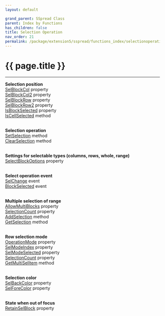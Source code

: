 ```yaml
---
layout: default

grand_parent: SSpread Class
parent: Index by Functions
has_children: false
title: Selection Operation
nav_order: 21
permalink: /package/extension5/sspread/functions_index/selectionoperation
---
```

# {{ page.title }}
---

**Selection position**<br>
[SelBlockCol](/package/extension5/sspread/properties/SelBlockCol) property<br>
[SelBlockCol2](/package/extension5/sspread/properties/SelBlockCol2) property<br>
[SelBlockRow](/package/extension5/sspread/properties/SelBlockRow) property<br>
[SelBlockRow2](/package/extension5/sspread/properties/SelBlockRow2) property<br>
[IsBlockSelected](/package/extension5/sspread/properties/IsBlockSelected) property<br>
[IsCellSelected](/package/extension5/sspread/methods/IsCellSelected) method<br><br>

**Selection operation**<br>
[SetSelection](/package/extension5/sspread/methods/SetSelection) method<br>
[ClearSelection](/package/extension5/sspread/methods/ClearSelection) method<br><br>

**Settings for selectable types (columns, rows, whole, range)**<br>
[SelectBlockOptions](/package/extension5/sspread/properties/SelectBlockOptions) property<br><br>

**Select operation event**<br>
[SelChange](/package/extension5/sspread/events/SelChange) event<br>
[BlockSelected](/package/extension5/sspread/events/BlockSelected) event<br><br>

**Multiple selection of range**<br>
[AllowMultiBlocks](/package/extension5/sspread/properties/AllowMultiBlocks) property<br>
[SelectionCount](/package/extension5/sspread/properties/SelectionCount) property<br>
[AddSelection](/package/extension5/sspread/methods/AddSelection) method<br>
[GetSelection](/package/extension5/sspread/methods/GetSelection) method<br><br>

**Row selection mode**<br>
[OperationMode](/package/extension5/sspread/properties/OperationMode) property<br>
[SelModeIndex](/package/extension5/sspread/properties/SelModeIndex) property<br>
[SelModeSelected](/package/extension5/sspread/properties/SelModeSelected) property<br>
[SelectionCount](/package/extension5/sspread/properties/SelectionCount) property<br>
[GetMultiSelItem](/package/extension5/sspread/methods/GetMultiSelItem) method<br><br>

**Selection color**<br>
[SelBackColor](/package/extension5/sspread/properties/SelBackColor) property<br>
[SelForeColor](/package/extension5/sspread/properties/SelForeColor) property<br><br>

**State when out of focus**<br>
[RetainSelBlock](/package/extension5/sspread/properties/RetainSelBlock) property<br><br>